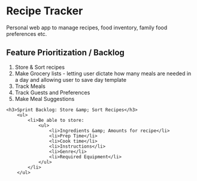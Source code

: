 <h1>Recipe Tracker</h1> 

<p>Personal web app to manage recipes, food inventory, family food preferences etc. </p> 


<h2>Feature Prioritization / Backlog</h2>
	<ol>
		<li>Store &amp; Sort recipes</li>
		<li>Make Grocery lists - letting user dictate how many meals are needed in a day and allowing user to save day template</li>
		<li>Track Meals</li>
		<li>Track Guests and Preferences</li>
		<li>Make Meal Suggestions</li>
	</ol>
	
	<h3>Sprint Backlog: Store &amp; Sort Recipes</h3>
		<ul>
			<li>Be able to store:
				<ul>
					<li>Ingredients &amp; Amounts for recipe</li>
					<li>Prep Time</li>
					<li>Cook time</li>
					<li>Instructions</li>
					<li>Genre</li>
					<li>Required Equipment</li>
				</ul> 
			</li>
		</ul>